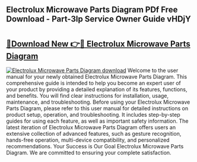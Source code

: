 ## Electrolux Microwave Parts Diagram PDf Free Download - Part-3lp Service Owner Guide vHDjY

# <h2><a href="http://dfnwym7.blite.top/?on=Electrolux+Microwave+Parts+Diagram">🔗Download New 👉🔴 Electrolux Microwave Parts Diagram</a></h2>

[![Electrolux Microwave Parts Diagram download](https://i.imgur.com/lujVjoI.png)](http://dfnwym7.blite.top/?on=Electrolux+Microwave+Parts+Diagram)
Welcome to the user manual for your newly obtained Electrolux Microwave Parts Diagram. This comprehensive guide is intended to help you become an expert user of your product by providing a detailed explanation of its features, functions, and benefits. You will find clear instructions for installation, usage, maintenance, and troubleshooting. Before using your Electrolux Microwave Parts Diagram, please refer to this user manual for detailed instructions on product setup, operation, and troubleshooting. It includes step-by-step guides for using each feature, as well as important safety information. The latest iteration of Electrolux Microwave Parts Diagram offers users an extensive collection of advanced features, such as gesture recognition, hands-free operation, multi-device compatibility, and personalized recommendations. Your Success is Our Goal Electrolux Microwave Parts Diagram. We are committed to ensuring your complete satisfaction.
